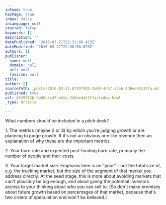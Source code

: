 ```yaml
---
inFeed: true
hasPage: true
inNav: false
inLanguage: null
starred: false
keywords: []
description: ''
datePublished: '2016-03-21T22:31:08.423Z'
dateModified: '2016-03-21T22:30:50.873Z'
authors: []
publisher:
  name: null
  domain: null
  url: null
  favicon: null
title: ''
author: []
sourcePath: _posts/2016-03-21-8f29f92b-3a00-4c47-a2eb-2d8eed411ffa.md
published: true
url: 8f29f92b-3a00-4c47-a2eb-2d8eed411ffa/index.html
_type: Article

---
```

What numbers should be included in a pitch deck?

1\. The metrics (maybe 2 or 3) by which you're judging growth or are planning to judge growth. If it's not an obvious one like revenue then an explanation of why these are the important metrics. 

2\. Your burn rate and expected post-funding burn rate, primarily the number of people and their costs. 

3\. Your target market size. Emphasis here is on "your" - not the total size of, e.g. the trucking market, but the size of the segment of that market you address directly. At the seed stage, this is more about avoiding markets that can't plausibly be big enough, and about giving the potential investors access to your thinking about who you can sell to. (So don't make promises about future growth based on percentages of that market, because that's two orders of speculation and won't be believed.)